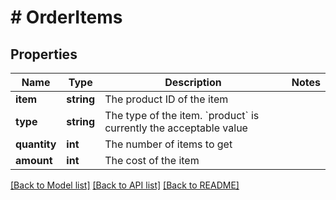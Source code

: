 # # OrderItems

## Properties

Name | Type | Description | Notes
------------ | ------------- | ------------- | -------------
**item** | **string** | The product ID of the item |
**type** | **string** | The type of the item. &#x60;product&#x60; is currently the acceptable value |
**quantity** | **int** | The number of items to get |
**amount** | **int** | The cost of the item |

[[Back to Model list]](../../README.md#models) [[Back to API list]](../../README.md#endpoints) [[Back to README]](../../README.md)
